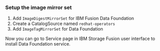### Setup the image mirror set

1. Add `ImageDigestMirrorSet` for IBM Fusion Data Foundation
2. Create a CatalogSource named `redhat-operators`
3. Add `ImageTagMirrorSet` for Data Foundation

Now you can go to Service page in IBM Storage Fusion user interface to install Data Foundation service.